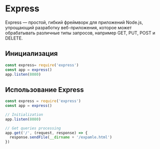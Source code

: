 # Express

Express — простой, гибкий фреймворк для приложений Node.js, упрощающий разработку веб-приложения, которое может обрабатывать различные типы запросов, например GET, PUT, POST и DELETE.

## Инициализация

```javascript
const express= require('express')
const app = express()
app.listen(8080)
```

## Использование Express

```javascript
const express = require('express')
const app = express()

// Initialization
app.listen(8080)

// Get queries processing
app.get('/', (request, response) => {
  response.sendFile(__dirname + '/expamle.html')
})
```
